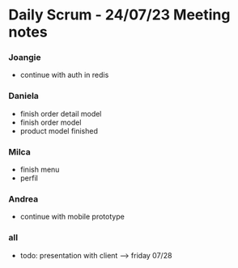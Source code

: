# Daily Scrum  - 24/07/23 Meeting notes

### Joangie
- continue with auth in redis

### Daniela
- finish order detail model 
- finish order model
- product model finished

### Milca
- finish menu
- perfil 

### Andrea
- continue with mobile prototype


### all
- todo: presentation with client --> friday 07/28

